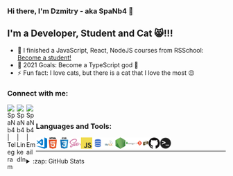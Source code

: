 ### Hi there, I'm Dzmitry - aka SpaNb4 👋

## I'm a Developer, Student and Сat 😸!!!

-   🔭 I finished a JavaScript, React, NodeJS courses from RSSchool: [Become a student!][course]
-   🥅 2021 Goals: Become a TypeScript god 🤣
-   ⚡ Fun fact: I love cats, but there is a cat that I love the most 😉

### Connect with me:

[<img align="left" alt="SpaNb4 | Telegram" width="22px" src="https://upload.wikimedia.org/wikipedia/commons/thumb/8/82/Telegram_logo.svg/600px-Telegram_logo.svg.png" />][telegram]
[<img align="left" alt="SpaNb4 | LinkedIn" width="22px" src="https://cdn.jsdelivr.net/npm/simple-icons@v3/icons/linkedin.svg" />][linkedin]
[<img align="left" alt="SpaNb4 | Email" width="22px" src="https://upload.wikimedia.org/wikipedia/commons/7/7e/Gmail_icon_%282020%29.svg" />][email]

<br />

### Languages and Tools:

<img align="left" alt="Visual Studio Code" width="26px" src="https://raw.githubusercontent.com/github/explore/80688e429a7d4ef2fca1e82350fe8e3517d3494d/topics/visual-studio-code/visual-studio-code.png" />
<img align="left" alt="HTML5" width="26px" src="https://raw.githubusercontent.com/github/explore/80688e429a7d4ef2fca1e82350fe8e3517d3494d/topics/html/html.png" />
<img align="left" alt="CSS3" width="26px" src="https://raw.githubusercontent.com/github/explore/80688e429a7d4ef2fca1e82350fe8e3517d3494d/topics/css/css.png" />
<img align="left" alt="Sass" width="26px" src="https://raw.githubusercontent.com/github/explore/80688e429a7d4ef2fca1e82350fe8e3517d3494d/topics/sass/sass.png" />
<img align="left" alt="JavaScript" width="26px" src="https://raw.githubusercontent.com/github/explore/80688e429a7d4ef2fca1e82350fe8e3517d3494d/topics/javascript/javascript.png" />
<img align="left" alt="SQL" width="26px" src="https://raw.githubusercontent.com/github/explore/80688e429a7d4ef2fca1e82350fe8e3517d3494d/topics/sql/sql.png" />
<img align="left" alt="MySQL" width="26px" src="https://raw.githubusercontent.com/github/explore/80688e429a7d4ef2fca1e82350fe8e3517d3494d/topics/mysql/mysql.png" />
<img align="left" alt="Node.js" width="26px" src="https://raw.githubusercontent.com/github/explore/80688e429a7d4ef2fca1e82350fe8e3517d3494d/topics/nodejs/nodejs.png" />
<img align="left" alt="MongoDB" width="26px" src="https://raw.githubusercontent.com/github/explore/80688e429a7d4ef2fca1e82350fe8e3517d3494d/topics/mongodb/mongodb.png" />
<img align="left" alt="Git" width="26px" src="https://raw.githubusercontent.com/github/explore/80688e429a7d4ef2fca1e82350fe8e3517d3494d/topics/git/git.png" />
<img align="left" alt="GitHub" width="26px" src="https://raw.githubusercontent.com/github/explore/78df643247d429f6cc873026c0622819ad797942/topics/github/github.png" />
<img align="left" alt="Terminal" width="26px" src="https://raw.githubusercontent.com/github/explore/80688e429a7d4ef2fca1e82350fe8e3517d3494d/topics/terminal/terminal.png" />

<br />

<hr>

<details>
  <summary>:zap: GitHub Stats</summary>

  <img align="left" alt="SpaNb4's GitHub Stats" src="https://github-readme-stats.vercel.app/api?username=spanb4&show_icons=true&hide_border=true" />

[![Top Langs](https://github-readme-stats.vercel.app/api/top-langs/?username=spanb4&layout=compact)](https://github.com/anuraghazra/github-readme-stats)

</details>

[telegram]: https://t.me/spanb4
[linkedin]: https://www.linkedin.com/in/spanb4/
[course]: https://rs.school/
[vk]: https://vk.com/spanb4
[email]: mailto:spanb4@gmail.com
